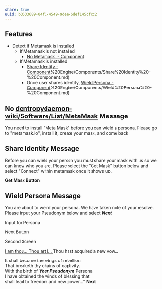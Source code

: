 ```yaml
---
share: true
uuid: b3533689-04f1-4549-9dee-6def145cfcc2
---
```

## Features

* Detect if Metamask is installed
	* If Metamask is not installed
		* [No Metamask  - Component](/undefined)
	* If Metamask is installed
		* [Share Identity - Component](/undefined)%20Engine/Components/Share%20Identity%20-%20Component.md)
		* Once user shares identity, [Wield Persona - Component](/undefined)%20Engine/Components/Wield%20Persona%20-%20Component.md)

## No [dentropydaemon-wiki/Software/List/MetaMask](/undefined) Message

You need to install "Meta Mask" before you can wield a persona. Please go to "metamask.io", install it, create your mask, and come back

## Share Identity Message

Before you can wield your person you must share your mask with us so we can know who you are. Please select the "Get Mask" button below and select "Connect" within metamask once it shows up.

**Get Mask Button**

## Wield Persona Message

You are about to weird your persona. We have taken note of your resolve. Please input your Pseudonym below and select ***Next***

Input for Persona

Next Button

Second Screen

[I am thou... Thou art I... ](https://megamitensei.fandom.com/wiki/I_am_thou)
Thou hast acquired a new vow...  

It shall become the wings of rebellion  
That breaketh thy chains of captivity.  
With the birth of ___Your Pseudonym___ Persona   
I have obtained the winds of blessing that  
shall lead to freedom and new power..."    **Next**

